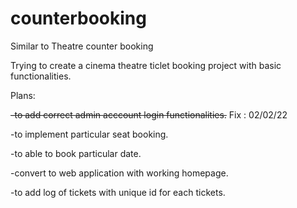 # counterbooking
Similar to Theatre counter booking

Trying to create a cinema theatre ticlet booking project with basic functionalities.

Plans: 

~~-to add correct admin acccount login functionalities.~~ Fix : 02/02/22

-to implement particular seat booking.

-to able to book particular date.

-convert to web application with working homepage.

-to add log of tickets with unique id for each tickets.
